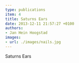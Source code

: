 ```yaml
---
type: publications
item: 4
title: Saturns Ears
date: 2013-12-11 21:57:27 +0100
authors: 
- Jan Hein Hoogstad
images:
- url: ./images/nails.jpg 
---
```

Saturns Ears
